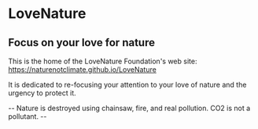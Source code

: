 # LoveNature

## Focus on your love for nature

This is the home of the LoveNature Foundation's web site: https://naturenotclimate.github.io/LoveNature

It is dedicated to re-focusing your attention to your love of nature and the urgency to protect it.

-- Nature is destroyed using chainsaw, fire, and real pollution. CO2 is not a pollutant. --
